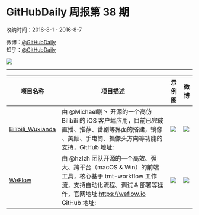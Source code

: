 # GitHubDaily 周报第 38 期

收纳时间：2016-8-1 - 2016-8-7

微博：[@GitHubDaily](https://weibo.com/GitHubDaily)    
知乎：[@GitHubDaily](https://www.zhihu.com/people/githubdaily)

![](https://raw.githubusercontent.com/GitHubDaily/GitHubDaily/master/assets/weixin.png)

---

项目名称 | 项目描述 | 示例图 | 微博
--- | --- | --- | ---
[Bilibili_Wuxianda](status.github_url) | 由 @Michael鹏丶 开源的一个高仿 Bilibili 的 iOS 客户端应用，目前已完成直播、推荐、番剧等界面的搭建，镜像 、美颜、手电筒、摄像头方向等功能的支持，GitHub 地址: | ![](http://ww2.sinaimg.cn/large/006fiYtfgw1f6gvdt4vuhj30ku1123zp.jpg) | [![](https://raw.githubusercontent.com/GitHubDaily/GitHubDaily/master/assets/sina_logo.png)](https://weibo.com/5722964389/E1T29kCZg)
[WeFlow](status.github_url) | 由 @hzlzh 团队开源的一个高效、强大、跨平台（macOS & Win）的前端工具，核心基于 tmt-workflow 工作流，支持自动化流程、调试 & 部署等操作，官网地址:https://weflow.io GitHub 地址: | ![](http://ww1.sinaimg.cn/large/006fiYtfjw1f6eigry62tj30w01c8dky.jpg) | [![](https://raw.githubusercontent.com/GitHubDaily/GitHubDaily/master/assets/sina_logo.png)](https://weibo.com/5722964389/E1zMJf5VH)
